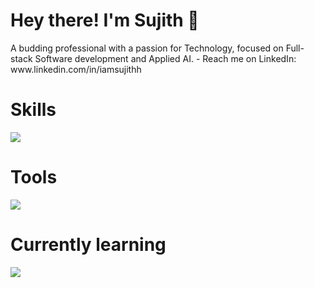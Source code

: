 <h1>Hey there! I'm Sujith 👋</h1>
A budding professional with a passion for Technology, focused on Full-stack Software development and Applied AI. 
- Reach me on LinkedIn: www.linkedin.com/in/iamsujithh <br>

<h1>Skills</h1>
<p>
  <a href="https://skillicons.dev">
    <img src="https://skillicons.dev/icons?i=javascript,python,java,typescript,react,angular" />
  </a>
</p>

<h1>Tools</h1>
<p>
  <a href="https://skillicons.dev">
    <img src="https://skillicons.dev/icons?i=postman,netlify" />
  </a>
</p>

<h1>Currently learning</h1>
<a href="https://skillicons.dev">
    <img src="https://skillicons.dev/icons?i=nodejs,spring,sklearn" />
  </a>

  
<!---
lambdaYouth/lambdaYouth is a ✨ special ✨ repository because its `README.md` (this file) appears on your GitHub profile.
You can click the Preview link to take a look at your changes.
--->
